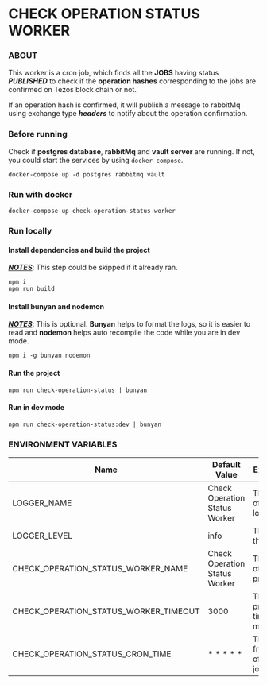 # CHECK OPERATION STATUS WORKER

### ABOUT

This worker is a cron job, which finds all the **JOBS** having status **_PUBLISHED_**
to check if the **operation hashes** corresponding to the jobs are confirmed on Tezos block chain or not.

If an operation hash is confirmed, it will publish a message to rabbitMq using exchange type **_headers_** to notify about the operation confirmation.

### Before running

Check if **postgres database**, **rabbitMq** and **vault server** are running. If not, you could start the services by using `docker-compose`.

```
docker-compose up -d postgres rabbitmq vault
```

### Run with docker

```
docker-compose up check-operation-status-worker
```

### Run locally

#### Install dependencies and build the project

<u>**_NOTES_**</u>: This step could be skipped if it already ran.

```
npm i
npm run build
```

#### Install bunyan and nodemon

<u>**_NOTES_**</u>: This is optional. **Bunyan** helps to format the logs, so it is easier to read and **nodemon** helps auto recompile the code while you are in dev mode.

```
npm i -g bunyan nodemon
```

#### Run the project

```
npm run check-operation-status | bunyan
```

#### Run in dev mode

```
npm run check-operation-status:dev | bunyan
```

### ENVIRONMENT VARIABLES

| Name                                  | Default Value                 | Explanation                         |
| ------------------------------------- | ----------------------------- | ----------------------------------- |
| LOGGER_NAME                           | Check Operation Status Worker | The name of the logger              |
| LOGGER_LEVEL                          | info                          | The level of the logger             |
| CHECK_OPERATION_STATUS_WORKER_NAME    | Check Operation Status Worker | The name of the process             |
| CHECK_OPERATION_STATUS_WORKER_TIMEOUT | 3000                          | The process timeout in milliseconds |
| CHECK_OPERATION_STATUS_CRON_TIME      | \* \* \* \* \*                | The frequency of the cron job       |
